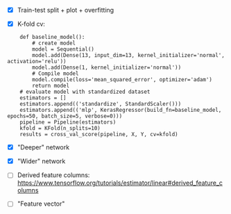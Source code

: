 - [x] Train-test split + plot + overfitting

- [x] K-fold cv:
```
    def baseline_model():
        # create model
        model = Sequential()
        model.add(Dense(13, input_dim=13, kernel_initializer='normal', activation='relu'))
        model.add(Dense(1, kernel_initializer='normal'))
        # Compile model
        model.compile(loss='mean_squared_error', optimizer='adam')
        return model
    # evaluate model with standardized dataset
    estimators = []
    estimators.append(('standardize', StandardScaler()))
    estimators.append(('mlp', KerasRegressor(build_fn=baseline_model, epochs=50, batch_size=5, verbose=0)))
    pipeline = Pipeline(estimators)
    kfold = KFold(n_splits=10)
    results = cross_val_score(pipeline, X, Y, cv=kfold)
```
- [x] "Deeper" network
- [x] "Wider" network
- [ ] Derived feature columns:   
https://www.tensorflow.org/tutorials/estimator/linear#derived_feature_columns  

- [ ] "Feature vector" 